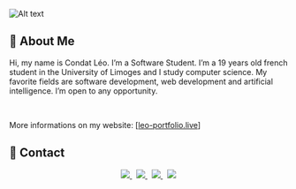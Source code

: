 ![Alt text](https://cdn.discordapp.com/attachments/763090246912704512/1183703212272930877/image.png?ex=65894c85&is=6576d785&hm=71e3a47612ec0121662cbd293786a991134a112757eaea4acbe18877f45c9fe1&)

## 👀 About Me
Hi, my name is Condat Léo. I’m a Software Student.
I’m a 19 years old french student in the University of Limoges and I study computer science. My favorite fields are software development, web development and artificial intelligence. l’m open to any opportunity.

<br>

More informations on my website: [[leo-portfolio.live](http://leo-portfolio.live)]

## 📲 Contact
<p align="center">
	<a href="https://www.linkedin.com/in/l%C3%A9o-condat-390b982a1/">  
		<img src="https://upload.wikimedia.org/wikipedia/commons/8/80/LinkedIn_Logo_2013.svg">
	</a>
 	<span>&nbsp;</span>
  	<a href="https://twitter.com/lcorpluze">
		<img src="https://iwb.jp/wp-content/uploads/2023/08/x-twitter-svg-logo-icon-code.png">
	</a>
 	<span>&nbsp;</span>
	<a href="mailto:leo.condat@etu.unilim.fr">
		<img src="https://www.svgrepo.com/show/10726/email.svg">
	</a>
 	<span>&nbsp;</span>
	<a href="leo-portfolio.live">
		<img src="https://www.svgrepo.com/show/229032/internet.svg">
	</a>


<!--
**leocdt/leocdt** is a ✨ _special_ ✨ repository because its `README.md` (this file) appears on your GitHub profile.

Here are some ideas to get you started:

- 🔭 I’m currently working on ...
- 🌱 I’m currently learning ...
- 👯 I’m looking to collaborate on ...
- 🤔 I’m looking for help with ...
- 💬 Ask me about ...
- 📫 How to reach me: ...
- 😄 Pronouns: ...
- ⚡ Fun fact: ...
-->
